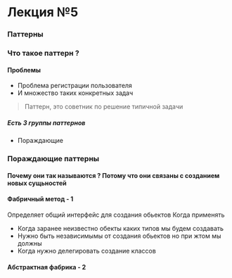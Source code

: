 # Лекция №5 
### Паттерны
### Что такое паттерн ?

#### Проблемы
* Проблема регистрации пользователя
* И множество таких конкретных задач

> Паттерн, это советник по решение типичной задачи

##### Есть 3 группы паттернов
* Пораждающие

### Пораждающие паттерны
#### Почему они так называются ? Потому что они связаны с созданием новых сущьностей

#### Фабричный метод - 1
Определяет общий интерфейс для создания обьектов 
Когда применять
* Когда заранее неизвестно обекты каких типов мы будем создавать
* Нужно быть независимымы от создания обьектов но при жтом мы должны 
* Когда нужно делегировать создание классов

#### Абстрактная фабрика - 2
